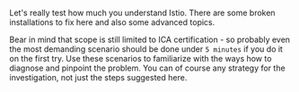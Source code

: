 <br>
Let's really test how much you understand Istio. There are some broken installations to fix here and also some advanced topics.

Bear in mind that scope is still limited to ICA certification - so probably even the most demanding scenario should be done under `5 minutes` if you do it on the first try. Use these scenarios to familiarize with the ways how to diagnose and pinpoint the problem. You can of course any strategy for the investigation, not just the steps suggested here.